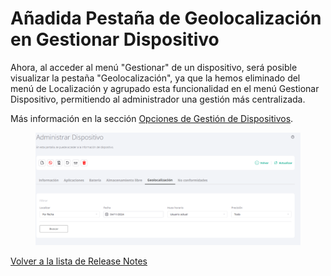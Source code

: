 # Añadida Pestaña de Geolocalización en Gestionar Dispositivo

Ahora, al acceder al menú "Gestionar" de un dispositivo, será posible visualizar la pestaña "Geolocalización", ya que la hemos eliminado del menú de Localización y agrupado esta funcionalidad en el menú Gestionar Dispositivo, permitiendo al administrador una gestión más centralizada.

Más información en la sección [Opciones de Gestión de Dispositivos](../../portal/dispositivos/lista-de-dispositivos/opciones-de-administracion-de-dispositivos-1.md).

<figure><img src="../../.gitbook/assets/image (271).png" alt=""><figcaption></figcaption></figure>

[Volver a la lista de Release Notes](broken-reference)
